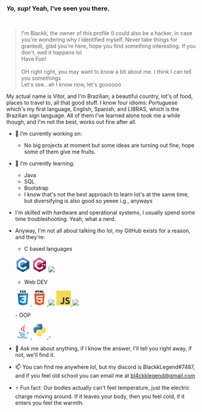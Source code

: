 ### *Yo, sup!* Yeah, I've seen you there.

<br>

> I'm Blackk, the owner of this profile (I could also be a hacker, in case you're wondering why I 
> identified myself. Never take things for granted), glad you're here, hope you find something interesting. 
> If you don't, well it happens lol <br>
> Have Fun!
> <br><br>
> OH right right, you may want to know a bit about me. I think I can tell you somethings <br>
> Let's see.. ah I know now, let's goooooo

My actual name is Vitor, and I'm Brazilian; a beautiful country, lot's of food, places to travel to, all that good stuff. I know four idioms: Portuguese which's my first language, English, Spanish, and LIBRAS, which is the Brazilian sign language. All of them I've learned alone took me a while though, and I'm not the best, works out fine after all.

- 🔭 I’m currently working on:
  - No big projects at moment but some ideas are turning out fine, hope some of them give me fruits.
  
- 🌱 I’m currently learning:
  - Java
  - SQL
  - Bootstrap
  - I know that's not the best approach to learn lot's at the same time, but diversifying is also good
  so yeeee i.g., anyways

- I'm skilled with hardware and operational systems, I usually spend some time troubleshooting. Yeah, what a nerd.

- Anyway, I'm not all about talking tho lol, my GitHub exists for a reason, and they're:
  - C based languages
  <p align="left"> 
  <img src="https://raw.githubusercontent.com/devicons/devicon/master/icons/c/c-original.svg" alt="c" height="40"/>
  <img src="https://raw.githubusercontent.com/devicons/devicon/master/icons/cplusplus/cplusplus-original.svg" alt="cplusplus" height="40"/>
  <img src="https://icon-library.com/images/arduino-icon/arduino-icon-3.jpg" height="40"></p>

  - Web DEV 
  <p>
    <a href="https://www.w3schools.com/css/" target="_blank"> <img src="https://raw.githubusercontent.com/devicons/devicon/master/icons/css3/css3-original-wordmark.svg" alt="css3" width="40" height="40"/> </a> 
  <a href="https://www.w3.org/html/" target="_blank"> <img src="https://raw.githubusercontent.com/devicons/devicon/master/icons/html5/html5-original-wordmark.svg" alt="html5" width="40" height="40"/> </a> <img height="40" src="https://getbootstrap.com/docs/5.0/assets/brand/bootstrap-logo.svg">   <a href="https://developer.mozilla.org/en-US/docs/Web/JavaScript" target="_blank"> <img src="https://raw.githubusercontent.com/devicons/devicon/master/icons/javascript/javascript-original.svg" alt="javascript" width="40" height="40"/> </a> <img src="https://www.php.net/images/logos/new-php-logo.png" height="40">   
  </p>
  - OOP 
  <p>  <a href="https://www.java.com" target="_blank"> <img src="https://raw.githubusercontent.com/devicons/devicon/master/icons/java/java-original.svg" alt="java" width="40" height="40"/> </a>  <a href="https://www.python.org" target="_blank"> <img src="https://raw.githubusercontent.com/devicons/devicon/master/icons/python/python-original.svg" alt="python" width="40" height="40"/> </a> 
  - 
- 💬 Ask me about anything, if I know the answer, I'll tell you right away, if not, we'll find it.
- 📫 You can find me anywhere lol, but my discord is BlackkLegend#7487, and if you feel old school you can email me at bl4ckklegend@gmail.com

- ⚡ Fun fact: Our bodies actually can't feel temperature, just the electric charge moving around.
If it leaves your body, then you feel cold, if it enters you feel the warmth.
